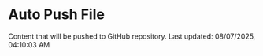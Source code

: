# Auto Push File

Content that will be pushed to GitHub repository.
Last updated: 08/07/2025, 04:10:03 AM